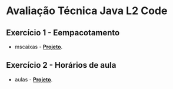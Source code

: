 # Avaliação Técnica Java L2 Code

## Exercício 1 - Eempacotamento
- mscaixas - [**Projeto**](https://github.com/diasRibeirao/l2code/tree/master/aulas).

## Exercício 2 - Horários de aula
- aulas - [**Projeto**](https://github.com/diasRibeirao/l2code/tree/master/mscaixas).

